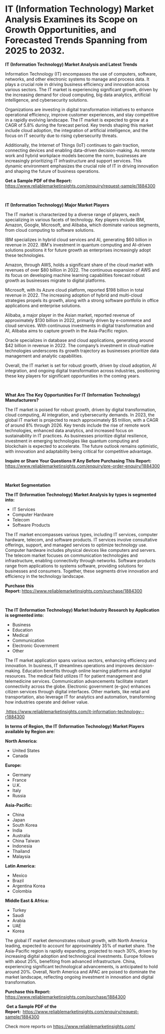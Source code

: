 <p><h1>IT (Information Technology) Market Analysis Examines its Scope on Growth Opportunities, and Forecasted Trends Spanning from 2025 to 2032.</h1></p><p><strong>IT (Information Technology) Market Analysis and Latest Trends</strong></p>
<p><p>Information Technology (IT) encompasses the use of computers, software, networks, and other electronic systems to manage and process data. It plays a crucial role in driving business efficiency and innovation across various sectors. The IT market is experiencing significant growth, driven by the increasing demand for cloud computing, big data analytics, artificial intelligence, and cybersecurity solutions. </p><p>Organizations are investing in digital transformation initiatives to enhance operational efficiency, improve customer experiences, and stay competitive in a rapidly evolving landscape. The IT market is expected to grow at a CAGR of 5.8% during the forecast period. Key trends shaping this market include cloud adoption, the integration of artificial intelligence, and the focus on IT security due to rising cybersecurity threats. </p><p>Additionally, the Internet of Things (IoT) continues to gain traction, connecting devices and enabling data-driven decision-making. As remote work and hybrid workplace models become the norm, businesses are increasingly prioritizing IT infrastructure and support services. This dynamic environment emphasizes the crucial role of IT in driving innovation and shaping the future of business operations.</p></p>
<p><strong>Get a Sample PDF of the Report:&nbsp;</strong> <a href="https://www.reliablemarketinsights.com/enquiry/request-sample/1884300?utm_campaign=2956&utm_medium=2&utm_source=Github&utm_content=ia&utm_term=28032025&utm_id=it-information-technology">https://www.reliablemarketinsights.com/enquiry/request-sample/1884300</a></p>
<p>&nbsp;</p>
<p><strong>IT (Information Technology) Major Market Players</strong></p>
<p><p>The IT market is characterized by a diverse range of players, each specializing in various facets of technology. Key players include IBM, Amazon, Google, Microsoft, and Alibaba, which dominate various segments, from cloud computing to software solutions.</p><p>IBM specializes in hybrid cloud services and AI, generating $60 billion in revenue in 2022. IBM's investment in quantum computing and AI-driven solutions positions it for future growth as enterprises increasingly adopt these technologies.</p><p>Amazon, through AWS, holds a significant share of the cloud market with revenues of over $80 billion in 2022. The continuous expansion of AWS and its focus on developing machine learning capabilities forecast robust growth as businesses migrate to digital platforms.</p><p>Microsoft, with its Azure cloud platform, reported $198 billion in total revenue in 2022. The increasing adoption of hybrid and multi-cloud strategies propels its growth, along with a strong software portfolio in office applications and enterprise solutions.</p><p>Alibaba, a major player in the Asian market, reported revenue of approximately $130 billion in 2022, primarily driven by e-commerce and cloud services. With continuous investments in digital transformation and AI, Alibaba aims to capture growth in the Asia-Pacific region.</p><p>Oracle specializes in database and cloud applications, generating around $42 billion in revenue in 2022. The company’s investment in cloud-native technologies underscores its growth trajectory as businesses prioritize data management and analytic capabilities.</p><p>Overall, the IT market is set for robust growth, driven by cloud adoption, AI integration, and ongoing digital transformation across industries, positioning these key players for significant opportunities in the coming years.</p></p>
<p>&nbsp;</p>
<p><strong>What Are The Key Opportunities For IT (Information Technology) Manufacturers?</strong></p>
<p><p>The IT market is poised for robust growth, driven by digital transformation, cloud computing, AI integration, and cybersecurity demands. In 2023, the global IT market is projected to reach approximately $5 trillion, with a CAGR of around 8% through 2026. Key trends include the rise of remote work technologies, enhanced data analytics, and increased focus on sustainability in IT practices. As businesses prioritize digital resilience, investment in emerging technologies like quantum computing and blockchain is expected to accelerate. The future outlook remains optimistic, with innovation and adaptability being critical for competitive advantage.</p></p>
<p><strong>Inquire or Share Your Questions If Any Before Purchasing This Report:</strong> <a href="https://www.reliablemarketinsights.com/enquiry/pre-order-enquiry/1884300?utm_campaign=2956&utm_medium=2&utm_source=Github&utm_content=ia&utm_term=28032025&utm_id=it-information-technology">https://www.reliablemarketinsights.com/enquiry/pre-order-enquiry/1884300</a></p>
<p>&nbsp;</p>
<p><strong>Market Segmentation</strong></p>
<p><strong>The IT (Information Technology) Market Analysis by types is segmented into:</strong></p>
<p><ul><li>IT Services</li><li>Computer Hardware</li><li>Telecom</li><li>Software Products</li></ul></p>
<p><p>The IT market encompasses various types, including IT services, computer hardware, telecom, and software products. IT services involve consultative offerings, support, and managed services to optimize technology use. Computer hardware includes physical devices like computers and servers. The telecom market focuses on communication technologies and infrastructure, enabling connectivity through networks. Software products range from applications to systems software, providing solutions for businesses and consumers. Together, these segments drive innovation and efficiency in the technology landscape.</p></p>
<p><strong>Purchase this Report:&nbsp;</strong><a href="https://www.reliablemarketinsights.com/purchase/1884300?utm_campaign=2956&utm_medium=2&utm_source=Github&utm_content=ia&utm_term=28032025&utm_id=it-information-technology">https://www.reliablemarketinsights.com/purchase/1884300</a></p>
<p>&nbsp;</p>
<p><strong>The IT (Information Technology) Market Industry Research by Application is segmented into:</strong></p>
<p><ul><li>Business</li><li>Education</li><li>Medical</li><li>Communication</li><li>Electronic Government</li><li>Other</li></ul></p>
<p><p>The IT market application spans various sectors, enhancing efficiency and innovation. In business, IT streamlines operations and improves decision-making. Education benefits through online learning platforms and digital resources. The medical field utilizes IT for patient management and telemedicine services. Communication advancements facilitate instant connectivity across the globe. Electronic government (e-gov) enhances citizen services through digital interfaces. Other markets, like retail and transportation, also leverage IT for analytics and automation, transforming how industries operate and deliver value.</p></p>
<p><a href="https://www.reliablemarketinsights.com/it-information-technology--r1884300?utm_campaign=2956&utm_medium=2&utm_source=Github&utm_content=ia&utm_term=28032025&utm_id=it-information-technology">&nbsp;https://www.reliablemarketinsights.com/it-information-technology--r1884300</a></p>
<p><strong>In terms of Region, the IT (Information Technology) Market Players available by Region are:</strong></p>
<p>
    <p> <strong> North America: </strong>
        <ul>
            <li>United States</li>
            <li>Canada</li>
        </ul>
        </p> 
    <p> <strong> Europe: </strong>
        <ul>
            <li>Germany</li>
            <li>France</li>
            <li>U.K.</li>
            <li>Italy</li>
            <li>Russia</li>
        </ul>
        </p> 
    <p> <strong> Asia-Pacific: </strong>
        <ul>
            <li>China</li>
            <li>Japan</li>
            <li>South Korea</li>
            <li>India</li>
            <li>Australia</li>
            <li>China Taiwan</li>
            <li>Indonesia</li>
            <li>Thailand</li>
            <li>Malaysia</li>
        </ul>
        </p> 
    <p> <strong> Latin America: </strong>
        <ul>
            <li>Mexico</li>
            <li>Brazil</li>
            <li>Argentina Korea</li>
            <li>Colombia</li>
        </ul>
        </p> 
    <p> <strong> Middle East & Africa: </strong>
        <ul>
            <li>Turkey</li>
            <li>Saudi</li>
            <li>Arabia</li>
            <li>UAE</li>
            <li>Korea</li>
        </ul>
    </p>
    </p>
<p><p>The global IT market demonstrates robust growth, with North America leading, expected to account for approximately 35% of market share. The Asia-Pacific region is rapidly expanding, projected to reach 30%, driven by increasing digital adoption and technological investments. Europe follows with about 25%, benefiting from advanced infrastructure. China, experiencing significant technological advancements, is anticipated to hold around 20%. Overall, North America and APAC are poised to dominate the market landscape, reflecting ongoing investment in innovation and digital transformation.</p></p>
<p><strong>Purchase this Report: </strong><a href="https://www.reliablemarketinsights.com/purchase/1884300?utm_campaign=2956&utm_medium=2&utm_source=Github&utm_content=ia&utm_term=28032025&utm_id=it-information-technology">https://www.reliablemarketinsights.com/purchase/1884300</a></p>
<p>&nbsp;<strong>Get a Sample PDF of the Report:&nbsp;&nbsp;</strong><a href="https://www.reliablemarketinsights.com/enquiry/request-sample/1884300?utm_campaign=2956&utm_medium=2&utm_source=Github&utm_content=ia&utm_term=28032025&utm_id=it-information-technology">https://www.reliablemarketinsights.com/enquiry/request-sample/1884300</a></p>
<p><strong></strong></p>
<p>Check more reports on <a href="https://www.reliablemarketinsights.com/?utm_campaign=2956&utm_medium=2&utm_source=Github&utm_content=ia&utm_term=28032025&utm_id=it-information-technology">https://www.reliablemarketinsights.com/</a></p>